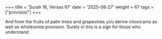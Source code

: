 +++
title = 'Surah 16, Verses 67'
date = '2025-08-27'
weight = 67
tags = ["provision"]
+++

And from the fruits of palm trees and grapevines you derive intoxicants as well as wholesome provision. Surely in this is a sign for those who understand.